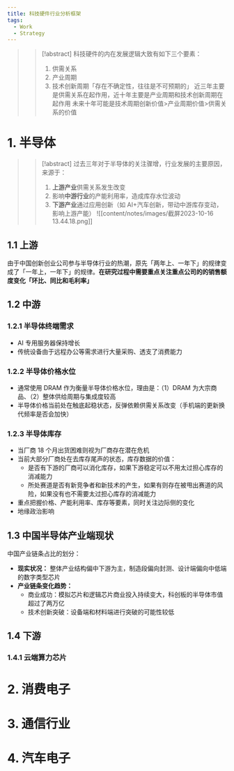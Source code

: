 ```yaml
---
title: 科技硬件行业分析框架
tags:
  - Work
  - Strategy
---
```

>>[!abstract] 科技硬件的内在发展逻辑大致有如下三个要素：
>>1. 供需关系
>>2. 产业周期
>>3. 技术创新周期「存在不确定性，往往是不可预期的」
>>近三年主要是供需关系在起作用，近十年主要是产业周期和技术创新周期在起作用
>>未来十年可能是技术周期创新价值>产业周期价值>供需关系的价值
# 1. 半导体
>>[!abstract] 过去三年对于半导体的关注骤增，行业发展的主要原因，来源于：
>>1. **上游产业**供需关系发生改变
>>2. 影响**中游行业**的产能利用率，造成库存水位波动
>>3. **下游产业**通过应用创新（如 AI+汽车创新，带动中游库存变动，影响上游产能）
![[content/notes/images/截屏2023-10-16 13.44.18.png]]
## 1.1 上游
由于中国创新创业公司参与半导体行业的热潮，原先「两年上、一年下」的规律变成了「一年上，一年下」的规律。**在研究过程中需要重点关注重点公司的的销售额度变化「环比、同比和毛利率」**
## 1.2 中游
### 1.2.1 半导体终端需求 
- AI 专用服务器保持增长
- 传统设备由于远程办公等需求进行大量采购、透支了消费能力
### 1.2.2 半导体价格水位
- 通常使用 DRAM 作为衡量半导体价格水位，理由是：（1）DRAM 为大宗商品、（2）整体供给周期与集成度较高
- 半导体价格当前处在触底起稳状态，反弹依赖供需关系改变（手机端的更新换代频率是否会加快）
### 1.2.3 半导体库存
- 当厂商 18 个月出货困难则视为厂商存在潜在危机
- 当前大部分厂商处在去库存尾声的状态，库存数据的价值：
	- 是否有下游的厂商可以消化库存，如果下游稳定可以不用太过担心库存的消减能力
	- 所处赛道是否有新竞争者和新技术的产生，如果有则存在被甩出赛道的风险，如果没有也不需要太过担心库存的消减能力
- 重点把握价格、产能利用率、库存等要素，同时关注边际侧的变化
- 地缘政治影响
## 1.3 中国半导体产业端现状
中国产业链条占比的划分：
- **现实状况：** 整体产业结构偏中下游为主，制造段偏向封测、设计端偏向中低端的数字类型芯片
- **产业链条变化趋势：**
	- 商业成功：模拟芯片和逻辑芯片商业投入持续变大，科创板的半导体市值超过了两万亿
	- 技术创新突破：设备端和材料端进行突破的可能性较低
## 1.4 下游 
### 1.4.1 云端算力芯片

# 2. 消费电子
# 3. 通信行业
# 4. 汽车电子